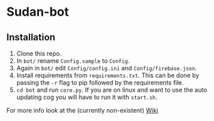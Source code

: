 # Sudan-bot
## Installation
1. Clone this repo.
2. In `bot/` rename `Config.sample` to `Config`.
3. Again in `bot/` edit `Config/config.ini` and `Config/firebase.json`.
4. Install requirements from `requirements.txt`. This can be done by passing the `-r` flag to pip followed by the requirements file.
5. `cd bot` and run `core.py`. If you are on linux and want to use the auto updating cog you will have to run it with `start.sh`.

For more info look at the (currently non-existent) [Wiki](https://github.com/TheSuperGamer20578/Sudan-bot/wiki)
